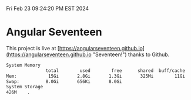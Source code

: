 Fri Feb 23 09:24:20 PM EST 2024

# Angular Seventeen


This project is live at [https://angularseventeen.github.io](https://angularseventeen.github.io "Seventeen!") thanks to Github.

```bash
System Memory
               total        used        free      shared  buff/cache   available
Mem:            15Gi       2.8Gi       1.3Gi       325Mi        11Gi        12Gi
Swap:          8.0Gi       656Ki       8.0Gi
System Storage
426M	.
```
